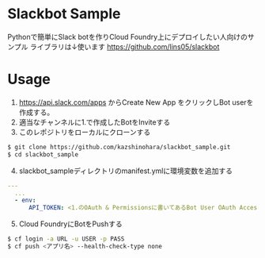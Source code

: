 # Slackbot Sample

Pythonで簡単にSlack botを作りCloud Foundry上にデプロイしたい人向けのサンプル
ライブラリは↓使います
https://github.com/lins05/slackbot


# Usage

1. https://api.slack.com/apps からCreate New App をクリックしBot userを作成する。
2. 適当なチャンネルに1.で作成したBotをInviteする
3. このレポジトリをローカルにクローンする

```sh
$ git clone https://github.com/kazshinohara/slackbot_sample.git
$ cd slackbot_sample
```

4. slackbot_sampleディレクトリのmanifest.ymlに環境変数を追加する

```yaml
---
  ...
  - env:
      API_TOKEN: <1.のOAuth & Permissionsに書いてあるBot User OAuth Access Token>

```

5. Cloud FoundryにBotをPushする

```sh
$ cf login -a URL -u USER -p PASS
$ cf push <アプリ名> --health-check-type none
```
